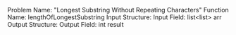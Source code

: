Problem Name: "Longest Substring Without Repeating Characters"
Function Name: lengthOfLongestSubstring
Input Structure:
Input Field: list<list<int>> arr
Output Structure:
Output Field: int result
